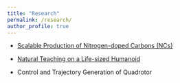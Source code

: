 ```yaml
---
title: "Research"
permalink: /research/
author_profile: true
---
```


* [Scalable Production of Nitrogen-doped Carbons (NCs)](https://github.com/Wenbin-Xu/Wenbin-Xu.github.io/blob/master/_research/nc.md?raw=true)

* [Natural Teaching on a Life-sized Humanoid](https://github.com/Wenbin-Xu/Wenbin-Xu.github.io/blob/master/_research/humanoid.md)

* Control and Trajectory Generation of Quadrotor
